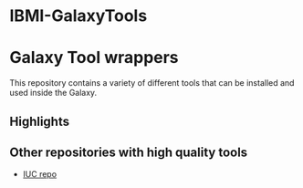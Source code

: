 # IBMI-GalaxyTools

Galaxy Tool wrappers
====================

This repository contains a variety of different tools that can be installed and used inside the Galaxy.

Highlights
----------

Other repositories with high quality tools
------------------------------------------

 * [IUC repo](https://github.com/galaxyproject/tools-iuc)

